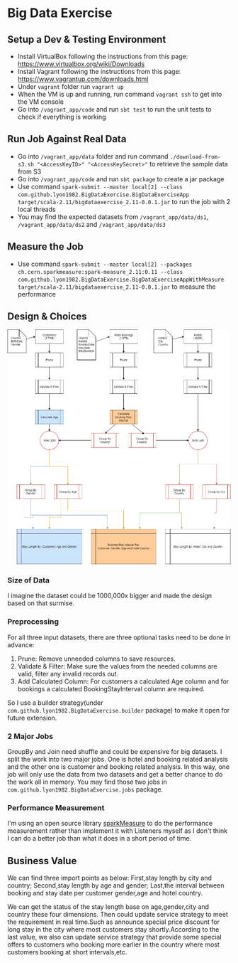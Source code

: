 # Big Data Exercise

## Setup a Dev & Testing Environment

* Install VirtualBox following the instructions from this page: https://www.virtualbox.org/wiki/Downloads
* Install Vagrant following the instructions from this page: https://www.vagrantup.com/downloads.html
* Under `vagrant` folder run `vagrant up`
* When the VM is up and running, run command `vagrant ssh` to get into the VM console
* Go into `/vagrant_app/code` and run `sbt test` to run the unit tests to check if everything is working

## Run Job Against Real Data

* Go into `/vagrant_app/data` folder and run command `./download-from-s3.sh "<AccessKeyID>" "<AccessKeySecret>"` to retrieve the sample data from S3
* Go into `/vagrant_app/code` and run `sbt package` to create a jar package
* Use command `spark-submit --master local[2] --class com.github.lyon1982.BigDataExercise.BigDataExerciseApp target/scala-2.11/bigdataexercise_2.11-0.0.1.jar` to run the job with 2 local threads
* You may find the expected datasets from `/vagrant_app/data/ds1`, `/vagrant_app/data/ds2` and `/vagrant_app/data/ds3`

## Measure the Job

* Use command `spark-submit --master local[2] --packages ch.cern.sparkmeasure:spark-measure_2.11:0.11 --class com.github.lyon1982.BigDataExercise.BigDataExerciseAppWithMeasure target/scala-2.11/bigdataexercise_2.11-0.0.1.jar` to measure the performance

## Design & Choices

![BDE-Flow](https://github.com/Lyon1982/big-data-exercise/blob/master/docs/BDE-Flow.png?raw=true)



### Size of Data

I imagine the dataset could be 1000,000x bigger and made the design based on that surmise. 

### Preprocessing

For all three input datasets, there are three optional tasks need to be done in advance:

1. Prune: Remove unneeded columns to save resources.
2. Validate & Filter: Make sure the values from the needed columns are valid, filter any invalid records out.
3. Add Calculated Column: For customers a calculated Age column and for bookings a calculated  BookingStayInterval column are required.

So I use a builder strategy(under `com.github.lyon1982.BigDataExercise.builder` package) to make it open for future extension.

### 2 Major Jobs

GroupBy and Join need shuffle and could be expensive for big datasets. I split the work into two major jobs. One is hotel and booking related analysis and the other one is customer and booking related analysis. In this way, one job will only use the data from two datasets and get a better chance to do the work all in memory. You may find those two jobs in `com.github.lyon1982.BigDataExercise.jobs` package.

### Performance Measurement

I'm using an open source library [sparkMeasure](https://github.com/LucaCanali/sparkMeasure) to do the performance measurement rather than implement it with Listeners myself as I don't think I can do a better job than what it does in a short period of time.

## Business Value

We can find three import points as below:
First,stay length by city and country;
Second,stay length by age and gender;
Last,the interval between booking and stay date per customer gender,age and hotel country.

We can get the status of the stay length base on age,gender,city and country these four dimensions. Then could update service strategy to meet the requirement in real time.Such as announce special price discount for long stay in the city where most customers stay shortly.According to the last value, we also can update service strategy that provide some special offers to customers who booking more earlier in the country where most customers booking at short intervals,etc.
